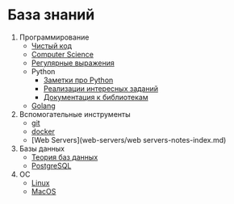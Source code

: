 База знаний
===========
1. Программирование
    - [Чистый код](clean-code/clean-code-index.md)
    - [Computer Science](computer-science/computer-science-index.md)
    - [Регулярные выражения](regexp/regexp-index.md)
    - Python
        - [Заметки про Python](python/python-notes-index.md)
        - [Реализации интересных заданий](python/code-examples-index.md)
        - [Документация к библиотекам](python/libs-docs-index.md)
    - [Golang](golang/golang-notes-index.md)
2. Вспомогательные инструменты
    - [git](git/git-notes-index.md)
    - [docker](docker/docker-notes-index.md)
    - [Web Servers](web-servers/web servers-notes-index.md)
3. Базы данных
    - [Теория баз данных](db/database-theory-index.md)
    - [PostgreSQL](db/postgresql.md)
4. ОС
    - [Linux](linux/linux-notes-index.md) 
    - [MacOS](macos/macos-notes-index.md)
